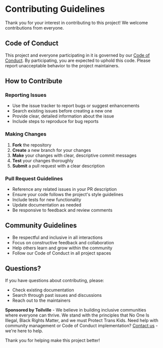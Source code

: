 # Contributing Guidelines

Thank you for your interest in contributing to this project! We welcome contributions from everyone.

## Code of Conduct

This project and everyone participating in it is governed by our [Code of Conduct](CODE_OF_CONDUCT.md). By participating, you are expected to uphold this code. Please report unacceptable behavior to the project maintainers.

## How to Contribute

### Reporting Issues

- Use the issue tracker to report bugs or suggest enhancements
- Search existing issues before creating a new one
- Provide clear, detailed information about the issue
- Include steps to reproduce for bug reports

### Making Changes

1. **Fork** the repository
2. **Create** a new branch for your changes
3. **Make** your changes with clear, descriptive commit messages
4. **Test** your changes thoroughly
5. **Submit** a pull request with a clear description

### Pull Request Guidelines

- Reference any related issues in your PR description
- Ensure your code follows the project's style guidelines
- Include tests for new functionality
- Update documentation as needed
- Be responsive to feedback and review comments

## Community Guidelines

- Be respectful and inclusive in all interactions
- Focus on constructive feedback and collaboration
- Help others learn and grow within the community
- Follow our Code of Conduct in all project spaces

## Questions?

If you have questions about contributing, please:

- Check existing documentation
- Search through past issues and discussions
- Reach out to the maintainers

**Sponsored by Toilville** - We believe in building inclusive communities where everyone can thrive. We stand with the principles that No One Is Illegal, Black Rights Matter, and we must Protect Trans Kids. Need help with community management or Code of Conduct implementation? [Contact us](https://www.itstoilville.com/) - we're here to help.

Thank you for helping make this project better!
